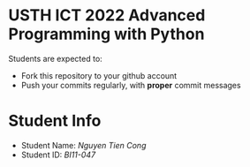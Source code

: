 USTH ICT 2022 Advanced Programming with Python
======================================================

Students are expected to:
* Fork this repository to your github account
* Push your commits regularly, with **proper** commit messages


Student Info
=========================

* Student Name: *Nguyen Tien Cong*
* Student ID: *BI11-047*
